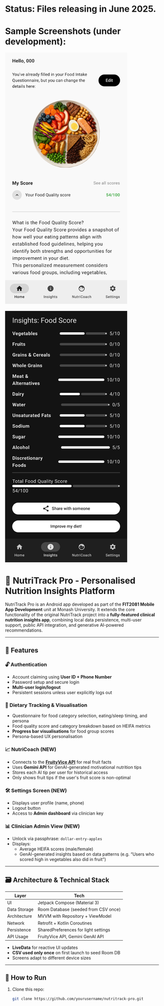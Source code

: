 # Status: Files releasing in June 2025.

# Sample Screenshots (under development):

<img src="readme_assets/Home.jpg" alt="Home Screen" width="400" style="margin-bottom: 20px;">

<img src="readme_assets/SimpleInsights.jpg" alt="Home Screen" width="400">

<br>

# 🥗 NutriTrack Pro - Personalised Nutrition Insights Platform

NutriTrack Pro is an Android app developed as part of the **FIT2081 Mobile App Development** unit at Monash University. It extends the core functionality of the original NutriTrack project into a **fully-featured clinical nutrition insights app**, combining local data persistence, multi-user support, public API integration, and generative AI-powered recommendations.

---

## 📲 Features

### 🔓 Authentication

- Account claiming using **User ID + Phone Number**
- Password setup and secure login
- **Multi-user login/logout**
- Persistent sessions unless user explicitly logs out

### 🥗 Dietary Tracking & Visualisation

- Questionnaire for food category selection, eating/sleep timing, and persona
- Food quality score and category breakdown based on HEIFA metrics
- **Progress bar visualisations** for food group scores
- Persona-based UX personalisation

### 📈 NutriCoach (NEW)

- Connects to the **[FruityVice API](https://www.fruityvice.com/)** for real fruit facts
- Uses **Gemini API** for GenAI-generated motivational nutrition tips
- Stores each AI tip per user for historical access
- Only shows fruit tips if the user's fruit score is non-optimal

### 🛠 Settings Screen (NEW)

- Displays user profile (name, phone)
- Logout button
- Access to **Admin dashboard** via clinician key

### 📊 Clinician Admin View (NEW)

- Unlock via passphrase: `dollar-entry-apples`
- Displays:
  - Average HEIFA scores (male/female)
  - GenAI-generated insights based on data patterns (e.g. “Users who scored high in vegetables also did in fruit”)

---

## 🗃️ Architecture & Technical Stack

| Layer        | Tech                                 |
| ------------ | ------------------------------------ |
| UI           | Jetpack Compose (Material 3)         |
| Data Storage | Room Database (seeded from CSV once) |
| Architecture | MVVM with Repository + ViewModel     |
| Network      | Retrofit + Kotlin Coroutines         |
| Persistence  | SharedPreferences for light settings |
| API Usage    | FruityVice API, Gemini GenAI API     |

- **LiveData** for reactive UI updates
- **CSV used only once** on first launch to seed Room DB
- Screens adapt to different device sizes

---

## 🧪 How to Run

1. Clone this repo:
   ```bash
   git clone https://github.com/yourusername/nutritrack-pro.git
   ```
